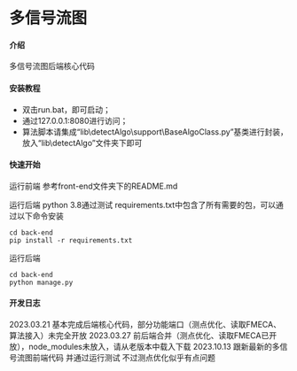 # 多信号流图

#### 介绍
多信号流图后端核心代码


#### 安装教程
* 双击run.bat，即可启动；
* 通过127.0.0.1:8080进行访问；
* 算法脚本请集成“lib\detectAlgo\support\BaseAlgoClass.py”基类进行封装，放入“lib\detectAlgo”文件夹下即可

#### 快速开始
运行前端
参考front-end文件夹下的README.md

运行后端
python 3.8通过测试
requirements.txt中包含了所有需要的包，可以通过以下命令安装
```
cd back-end
pip install -r requirements.txt
```
运行后端
```
cd back-end
python manage.py
```

#### 开发日志
2023.03.21  基本完成后端核心代码，部分功能端口（测点优化、读取FMECA、算法接入）未完全开放
2023.03.27  前后端合并（测点优化、读取FMECA已开放），node_modules未放入，请从老版本中载入下载
2023.10.13  跟新最新的多信号流图前端代码 并通过运行测试 不过测点优化似乎有点问题
